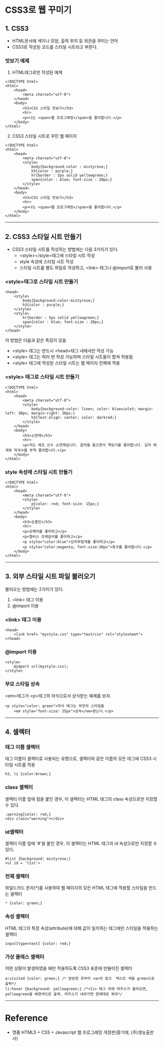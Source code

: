 # CSS3로 웹 꾸미기
## 1. CSS3
* HTML문서에 색이나 모양, 출력 위치 등 외관을 꾸미는 언어
* CSS3로 작성된 코드를 스타일 시트라고 부른다.

### 맛보기 예제
1. HTML태그로만 작성된 예제
```
<!DOCTYPE html>
<html>
    <head>
        <meta charset="utf-8">
    </head>
    <body>
        <h3>CSS 스타일 맛보기</h3>
        <hr>
        <p>나는 <span>웹 프로그래밍</span>을 좋아합니다.</p>
    </body>
</html>
```
2. CSS3 스타일 시트로 꾸민 웹 페이지
```
<!DOCTYPE html>
<html>
    <head>
        <meta charset="utf-8">
        <style>
            body{background-color : mistyrose;}
            h3{color : purple;}
            hr{border : 5px solid yellowgreen;}
            span{color : blue; font-size : 20px;}
        </style>
    </head>
    <body>
        <h3>CSS 스타일 맛보기</h3>
        <hr>
        <p>나는 <span>웹 프로그래밍</span>을 좋아합니다.</p>
    </body>
</html>
```
<hr>

## 2. CSS3 스타일 시트 만들기
* CSS3 스타일 시트를 작성하는 방법에는 다음 3가지가 있다.
    * <style\></style\>태그에 스타일 시트 작성
    * style 속성에 스타일 시트 작성
    * 스타일 시트를 별도 파일로 작성하고, <link\> 태그나 @import로 불러 사용
### <style\>태그로 스타일 시트 만들기
```
<head>
    <style>
        body{background-color:mistyrose;}
        h3{color : purple;}
    </style>
    <style>
        hr{border : 5px solid yellowgreen;}
        span{color : blue; font-size : 20px;}
    </style>
</head>
```
이 방법은 다음과 같은 특징이 있음
* <style\> 태그는 반드시 <head\>태그 내에서만 작성 가능
* <style\> 태그는 여러 번 작성 가능하며 스타일 시트들이 합쳐 적용됨
* <style\> 태그에 작성된 스타일 시트는 웹 페이지 전체에 적용

### <style\> 태그로 스타일 시트 만들기
```
<!DOCTYPE html>
<html>
    <head>
        <meta charset="utf-8">
        <style>
            body{background-color: linen; color: blueviolet; margin-left: 30px; margin-right: 30px;}
            h3{text-align: center; color: darkred;}
        </style>
    </head>
    <body>
        <h3>소연재</h3>
        <hr>
        <p>저는 체조 선수 소연재입니다. 음악을 들으면서 책읽기를 좋아합니다. 김치 찌개와 막국수를 무척 좋아합니다.</p>
    </body>
</html>
```
### style 속성에 스타일 시트 만들기
```
<!DOCTYPE html>
<html>
    <head>
        <meta charset="utf-8">
        <style>
            p{color: red; font-size: 15px;}
        </style>
    </head>
    <body>
        <h3>손흥민</h3>
        <hr>
        <p>오페라를 좋아하고</p>
        <p>엘비스 프레슬리를 좋아하고</p>
        <p style="color:blue">김치부침개를 좋아하고</p>
        <p style="color:magenta; font-size:30px">축구를 좋아합니다.</p>
    </body>
</html>
```
<hr>

## 3. 외부 스타일 시트 파일 불러오기
불러오는 방법에는 2가지가 있다.
1. <link\> 태그 이용
2. @import 이용

### <link\> 태그 이용
```
<head>
    <link href= "mystyle.css" type="text/css" rel="stylesheet">
</head>
```
### @import 이용
```
<style>
    @import url(mystyle.css);
</style>
```
###  부모 스타일 상속
<em\>태그가 <p\>태그의 자식으로서 상식받는 예제를 보자.
```
<p style="color: green">자식 태그는 부모의 스타일을
    <em style="font-size: 25px">상속</em>받는다.</p>
```
<hr>

## 4. 셀렉터
### 태그 이름 셀렉터
태그 이름이 셀렉터로 사용되는 유형으로, 셀렉터와 같은 이름의 모든 태그에 CSS3 시타일 시트를 적용
```
h3, li {color:brown;}
```
### class 셀렉터
셀렉터 이름 앞에 점을 붙인 경우, 이 셀렉터는 HTML 태그의 class 속성으로만 지정할 수 있다.
```
.warning{color: red;}
<div class="warning"></div>
```
### id셀렉터
셀렉터 이름 앞에 '#'을 붙인 경우, 이 셀렉터는 HTML 태그의 id 속성으로만 지정할 수 있다.
```
#list {background: mistyrose;}
<ul id = 'list'>
```
### 전체 셀렉터
와일드카드 문자(*)를 사용하여 웹 페이지의 모든 HTML 태그에 적용할 스타일을 만드는 셀렉터
```
* {color: green;}
```
### 속성 셀렉터
HTML 태그의 특정 속성(attribute)에 대해 값이 일치하는 태그에만 스타일을 적용하는 셀렉터
```
input[type=text] {color: red;}
```
### 가상 클래스 셀렉터
어떤 상황이 발생하였을 때만 적용하도록 CSS3 표준에 만들어진 셀렉터
```
a:visited {color: green;} /* 방문한 후부터 <a>의 링크  텍스트 색을 green으로 출력*/
li:hover {background: yellowgreen;} /*<li> 태그 위에 마우스가 올라오면,  yellowgreen을 배경색으로 출력. 마우스가 내려가면 원래대로 복귀*/
```
<hr>

# Reference
* 명품 HTML5 + CSS + Javascript 웹 프로그래밍 개정판(황기태, (주)생능출판사)